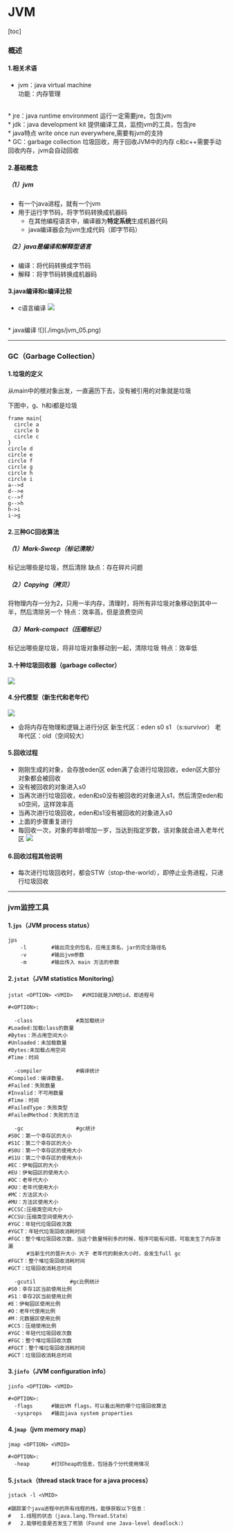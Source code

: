 # JVM
[toc]

### 概述
#### 1.相关术语
* jvm：java virtual machine          
功能：内存管理
</br>
* jre：java runtime environment      
运行一定需要jre，包含jvm
</br>
* jdk：java development kit          
提供编译工具，监控jvm的工具，包含jre
</br>
* java特点
write once run everywhere,需要有jvm的支持
</br>
* GC：garbage collection
垃圾回收，用于回收JVM中的内存
c和c++需要手动回收内存，jvm会自动回收

#### 2.基础概念
##### （1）jvm
* 有一个java进程，就有一个jvm
* 用于运行字节码，将字节码转换成机器码
  * 在其他编程语言中，编译器为**特定系统**生成机器代码
  * java编译器会为jvm生成代码（即字节码）

##### （2）java是编译和解释型语言
* 编译：将代码转换成字节码
* 解释：将字节码转换成机器码

#### 3.java编译和c编译比较
* c语言编译
![](./imgs/jvm_04.png)
</br>
* java编译
![](./imgs/jvm_05.png)

***
### GC（Garbage Collection）
#### 1.垃圾的定义
从main中的根对象出发，一直遍历下去，没有被引用的对象就是垃圾

下图中，g、h和i都是垃圾
```plantuml
frame main{
  circle a
  circle b
  circle c
}
circle d
circle e
circle f
circle g
circle h
circle i
a-->d
d-->e
c-->f
g-->h
h->i
i->g
```

#### 2.三种GC回收算法
##### （1）Mark-Sweep（标记清除）
标记出哪些是垃圾，然后清除
缺点：存在碎片问题
##### （2）Copying（拷贝）
将物理内存一分为2，只用一半内存，清理时，将所有非垃圾对象移动到其中一半，然后清除另一个
特点：效率高，但是浪费空间
##### （3）Mark-compact（压缩标记）
标记出哪些是垃圾，将非垃圾对象移动到一起，清除垃圾
特点：效率低

#### 3.十种垃圾回收器（garbage collector）
![](./imgs/jvm_01.png)

#### 4.分代模型（新生代和老年代）
![](./imgs/jvm_02.png)

* 会将内存在物理和逻辑上进行分区
新生代区：eden s0 s1     （s:survivor）
老年代区：old（空间较大）

#### 5.回收过程
* 刚刚生成的对象，会存放eden区
eden满了会进行垃圾回收，eden区大部分对象都会被回收
* 没有被回收的对象进入s0
* 当再次进行垃圾回收，eden和s0没有被回收的对象进入s1，然后清空eden和s0空间，这样效率高
* 当再次进行垃圾回收，eden和s1没有被回收的对象进入s0
* 上面的步骤重复进行
* 每回收一次，对象的年龄增加一岁，当达到指定岁数，该对象就会进入老年代区
![](./imgs/jvm_03.png)

#### 6.回收过程其他说明
* 每次进行垃圾回收时，都会STW（stop-the-world），即停止业务进程，只进行垃圾回收

***

### jvm监控工具
#### 1.`jps`（JVM process status）
```shell
jps
    -l        #输出完全的包名，应用主类名，jar的完全路径名
    -v        #输出jvm参数
    -m        #输出传入 main 方法的参数
```
#### 2.`jstat`（JVM statistics Monitoring）
```shell
jstat <OPTION> <VMID>   #VMID就是JVM的id，即进程号

#<OPTION>:

  -class              #类加载统计
#Loaded:加载class的数量
#Bytes：所占用空间大小
#Unloaded：未加载数量
#Bytes:未加载占用空间
#Time：时间

  -compiler           #编译统计
#Compiled：编译数量。
#Failed：失败数量
#Invalid：不可用数量
#Time：时间
#FailedType：失败类型
#FailedMethod：失败的方法

  -gc                 #gc统计
#S0C：第一个幸存区的大小
#S1C：第二个幸存区的大小
#S0U：第一个幸存区的使用大小
#S1U：第二个幸存区的使用大小
#EC：伊甸园区的大小
#EU：伊甸园区的使用大小
#OC：老年代大小
#OU：老年代使用大小
#MC：方法区大小
#MU：方法区使用大小
#CCSC:压缩类空间大小
#CCSU:压缩类空间使用大小
#YGC：年轻代垃圾回收次数
#YGCT：年轻代垃圾回收消耗时间
#FGC：整个堆垃圾回收次数，当这个数量特别多的时候，程序可能有问题，可能发生了内存泄漏
      #当新生代的晋升大小 大于 老年代的剩余大小时，会发生full gc
#FGCT：整个堆垃圾回收消耗时间
#GCT：垃圾回收消耗总时间

  -gcutil           #gc比例统计
#S0：幸存1区当前使用比例
#S1：幸存2区当前使用比例
#E：伊甸园区使用比例
#O：老年代使用比例
#M：元数据区使用比例
#CCS：压缩使用比例
#YGC：年轻代垃圾回收次数
#FGC：整个堆垃圾回收次数
#FGCT：整个堆垃圾回收消耗时间
#GCT：垃圾回收消耗总时间
```

#### 3.`jinfo`（JVM configuration info）
```shell
jinfo <OPTION> <VMID>

#<OPTION>:
  -flags      #输出VM flags，可以看出用的哪个垃圾回收算法
  -sysprops   #输出java system properties
```
#### 4.`jmap`（jvm memory map）
```shell
jmap <OPTION> <VMID>

#<OPTION>:
  -heap       #打印heap的信息，包括各个分代使用情况
```

#### 5.`jstack`（thread stack trace for a java process）
```shell
jstack -l <VMID>   

#跟踪某个java进程中的所有线程的栈，能够获取以下信息：
#   1.线程的状态（java.lang.Thread.State）
#   2.能够检查是否发生了死锁（Found one Java-level deadlock:）
```
